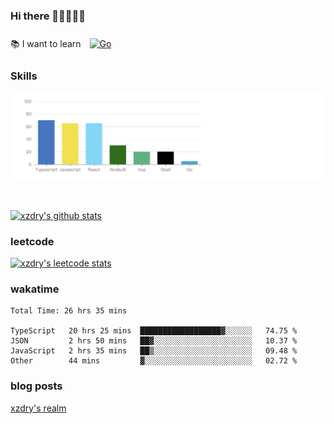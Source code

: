 ### Hi there 👋👋👋👋👋

 :books: I want to learn <a href="https://go.dev/" target="_blank"><img style="margin: 10px" src="https://profilinator.rishav.dev/skills-assets/go-original.svg" alt="Go" height="50" /></a>  

### Skills
![](img/2022-09-05-22-04-20.png)

<br />

[![xzdry's github stats](https://github-readme-stats.vercel.app/api?username=xzdry&count_private=true&show_icons=true&theme=vue)](https://github.com/xzdry)

### leetcode
[![xzdry's leetcode stats](https://leetcard.jacoblin.cool/xzdry-2?theme=light&font=Anek%20Kannada&site=cn)](https://leetcode.cn/u/xzdry-2/)

### wakatime
<!--START_SECTION:waka-->

```text
Total Time: 26 hrs 35 mins

TypeScript   20 hrs 25 mins  ██████████████████▓░░░░░░   74.75 %
JSON         2 hrs 50 mins   ██▓░░░░░░░░░░░░░░░░░░░░░░   10.37 %
JavaScript   2 hrs 35 mins   ██▒░░░░░░░░░░░░░░░░░░░░░░   09.48 %
Other        44 mins         ▓░░░░░░░░░░░░░░░░░░░░░░░░   02.72 %
```

<!--END_SECTION:waka-->

### blog posts
[xzdry's realm](https://www.justdry.net/)
